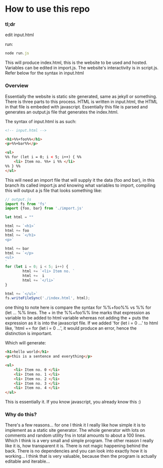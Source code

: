 # How to use this repo

### tl;dr

edit input.html

run:

```js
node run.js
```

This will produce index.html, this is the website to be used and hosted. Variables can be edited in import.js. The website's interactivity is in script.js. Refer below for the syntax in input.html


### Overview
Essentially the website is static site generated, same as jekyll or something. There is three parts to this process. HTML is written in input.html, the HTML in that file is embeded with javascript. Essentially this file is parsed and generates an output.js file that generates the index.html.

The syntax of input.html is as such:

```html
<!-- input.html --> 

<h1>%%+foo%%</h1>
<p>%%+bar%%</p>

<ul>
%% for (let i = 0; i < 5; i++) { %%
	<li> Item no. %%+ i %% </li>
%% } %%
</ul>

```

This will need an import file that will supply it the data (foo and bar), in this branch its called import.js and knowing what variables to import, compiling this will output a js file that looks something like:


```js
// output.js
import fs from 'fs'
import {foo, bar} from './import.js'

let html = ""

html += `<h1>`
html += foo
html += `</h1>
<p>`

html += bar
html += `</p>
<ul>
`
for (let i = 0; i < 5; i++) { 
		html += `<li> Item no. `
		html +=  i 
		html += `</li>`
} 

html += `</ul>`
fs.writeFileSync('./index.html', html);
```

one thing to note here is compare the syntax for %%+foo%% vs %% for (let ... %% lines. The + in the %%+foo%% line marks that expression as variable to be added to html variable whereas not adding the + puts the expression as it is into the javascript file. If we added 'for (let i = 0 ...' to html like, 'html += for (let i = 0 ...', it would produce an error, hence the distinction is important.

Which will generate:

```html
<h1>hello world</h1>
<p>this is a sentence and everything</p>

<ul>
	<li> Item no. 0 </li>
	<li> Item no. 1 </li>
	<li> Item no. 2 </li>
	<li> Item no. 3 </li>
	<li> Item no. 4 </li>
</ul>
```

This is essentially it. If you know javascript, you already know this :)

### Why do this?

There's a few reasons... for one I think it I really like how simple it is to implement as a static site generator. The whole generator with lots on comments and random utility fns in total amounts to about a 100 lines. Which I think is a very small and simple program. The other reason I really like it is, how transparent it is. There is not magic happening behind the back. There is no dependencies and you can look into exactly how it is working... I think that is very valuable, because then the program is actually editable and iterable...
